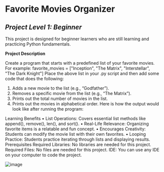 # Favorite Movies Organizer

## _Project Level 1: Beginner_

This project is designed for beginner learners who are still learning and practicing Python fundamentals.

**Project Description**

Create a program that starts with a predefined list of your favorite movies. For example:
favorite_movies = ["Inception", "The Matrix", "Interstellar", "The Dark Knight"]
Place the above list in your .py script and then add some code that does the following:
1.	Adds a new movie to the list (e.g., “Godfather”).
2.	Removes a specific movie from the list (e.g., “The Matrix”).
3.	Prints out the total number of movies in the list.
4.	Prints out the movies in alphabetical order.
Here is how the output would look like after running the program:

Learning Benefits
•	List Operations: Covers essential list methods like append(), remove(), len(), and sort().
•	Real-Life Relevance: Organizing favorite items is a relatable and fun concept.
•	Encourages Creativity: Students can modify the movie list with their own favorites.
•	Looping Practice: Students practice iterating through lists and displaying results.
Prerequisites
Required Libraries: No libraries are needed for this project.
Required Files: No files are needed for this project.
IDE: You can use any IDE on your computer to code the project.

![image](https://github.com/user-attachments/assets/5622db88-6b77-41a2-933e-e48883556b82)
